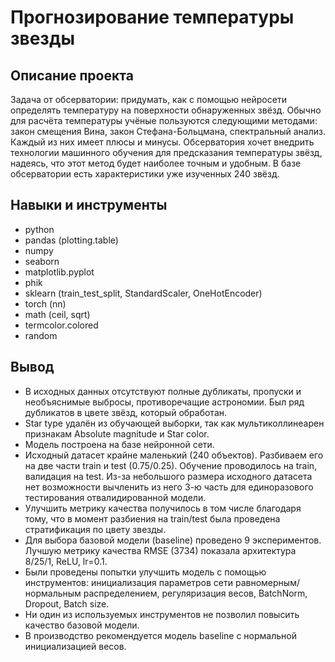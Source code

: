 # Прогнозирование температуры звезды

## Описание проекта

Задача от обсерватории: придумать, как с помощью нейросети определять температуру на поверхности обнаруженных звёзд. Обычно для расчёта температуры учёные пользуются следующими методами: закон смещения Вина, закон Стефана-Больцмана, спектральный анализ.\
Каждый из них имеет плюсы и минусы. Обсерватория хочет внедрить технологии машинного обучения для предсказания температуры звёзд, надеясь, что этот метод будет наиболее точным и удобным.
В базе обсерватории есть характеристики уже изученных 240 звёзд.

## Навыки и инструменты

* python
* pandas (plotting.table)
* numpy
* seaborn
* matplotlib.pyplot
* phik
* sklearn (train_test_split, StandardScaler, OneHotEncoder)
* torch (nn)
* math (ceil, sqrt)
* termcolor.colored
* random

## Вывод

* В исходных данных отсутствуют полные дубликаты, пропуски и необъяснимые выбросы, противоречащие астрономии. Был ряд дубликатов в цвете звёзд, который обработан.
* Star type удалён из обучающей выборки, так как мультиколлинеарен признакам Absolute magnitude и Star color.
* Модель построена на базе нейронной сети.
* Исходный датасет крайне маленький (240 объектов). Разбиваем его на две части train и test (0.75/0.25). Обучение проводилось на train, валидация на test. Из-за небольшого размера исходного датасета нет возможности вычленить из него 3-ю часть для единоразового тестирования отвалидированной модели.
* Улучшить метрику качества получилось в том числе благодаря тому, что в момент разбиения на train/test была проведена стратификация по цвету звезды.
* Для выбора базовой модели (baseline) проведено 9 экспериментов. Лучшую метрику качества RMSE (3734) показала архитектура 8/25/1, ReLU, lr=0.1.
* Были проведены попытки улучшить модель с помощью инструментов: инициализация параметров сети равномерным/нормальным распределением, регуляризация весов, BatchNorm, Dropout, Batch size.
* Ни один из используемых инструментов  не позволил повысить качество базовой модели.
* В производство рекомендуется модель baseline c нормальной инициализацией весов.